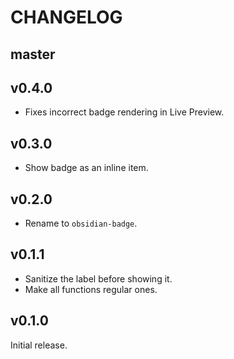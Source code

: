 # CHANGELOG

## master

## v0.4.0

- Fixes incorrect badge rendering in Live Preview.

## v0.3.0

- Show badge as an inline item.

## v0.2.0

- Rename to `obsidian-badge`.

## v0.1.1

- Sanitize the label before showing it.
- Make all functions regular ones.

## v0.1.0

Initial release.
